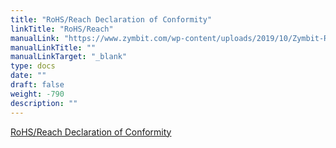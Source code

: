 ```yaml
---
title: "RoHS/Reach Declaration of Conformity"
linkTitle: "RoHS/Reach"
manualLink: "https://www.zymbit.com/wp-content/uploads/2019/10/Zymbit-RoHS-REACH-Compliance-Notice-2018.10.27.pdf"
manualLinkTitle: ""
manualLinkTarget: "_blank"
type: docs
date: ""
draft: false
weight: -790
description: ""
---
```


<p><a href="https://www.zymbit.com/wp-content/uploads/2019/10/Zymbit-RoHS-REACH-Compliance-Notice-2018.10.27.pdf" target="_blank" rel="noopener noreferrer">RoHS/Reach Declaration of Conformity</a></p>
